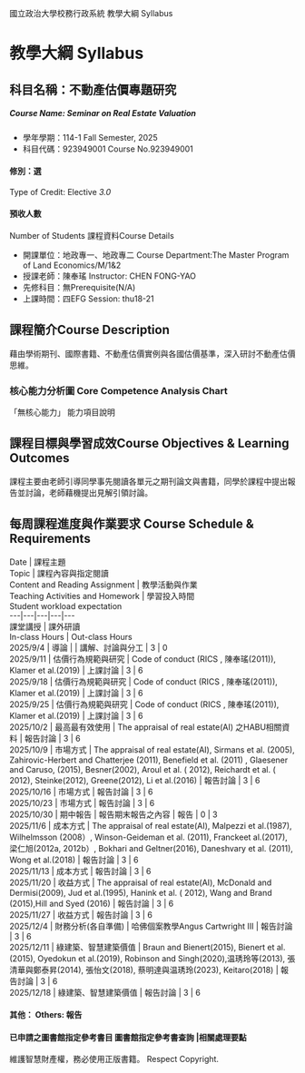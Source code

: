 國立政治大學校務行政系統 教學大綱 Syllabus
# 教學大綱 Syllabus
##  科目名稱：不動產估價專題研究 
#####  Course Name: Seminar on Real Estate Valuation
  * 學年學期：114-1 Fall Semester, 2025 
  * 科目代碼：923949001 Course No.923949001
#### 修別：選
Type of Credit: Elective 
_3.0_
#### 預收人數
Number of Students
課程資料Course Details
  * 開課單位：地政專一、地政專二 Course Department:The Master Program of Land Economics/M/1&2 
  * 授課老師：陳奉瑤 Instructor: CHEN FONG-YAO 
  * 先修科目：無Prerequisite(N/A)
  * 上課時間：四EFG Session: thu18-21
##  課程簡介Course Description
藉由學術期刊、國際書籍、不動產估價實例與各國估價基準，深入研討不動產估價思維。
###  核心能力分析圖 Core Competence Analysis Chart
「無核心能力」 
能力項目說明
##  課程目標與學習成效Course Objectives & Learning Outcomes 
課程主要由老師引導同學事先閱讀各單元之期刊論文與書籍，同學於課程中提出報告並討論，老師藉機提出見解引領討論。
##  每周課程進度與作業要求 Course Schedule & Requirements
Date | 課程主題  
Topic | 課程內容與指定閱讀  
Content and Reading Assignment | 教學活動與作業  
Teaching Activities and Homework | 學習投入時間  
Student workload expectation  
---|---|---|---|---  
課堂講授 | 課外研讀  
In-class Hours | Out-class Hours  
2025/9/4 | 導論 |  | 講解、討論與分工 | 3 | 0  
2025/9/11 | 估價行為規範與研究 | Code of conduct (RICS , 陳奉瑤(2011)), Klamer et al.(2019) | 上課討論 | 3 | 6  
2025/9/18 | 估價行為規範與研究 | Code of conduct (RICS , 陳奉瑤(2011)), Klamer et al.(2019) | 上課討論 | 3 | 6  
2025/9/25 | 估價行為規範與研究 | Code of conduct (RICS , 陳奉瑤(2011)), Klamer et al.(2019) | 上課討論 | 3 | 6  
2025/10/2 | 最高最有效使用 | The appraisal of real estate(AI) 之HABU相關資料 | 報告討論 | 3 | 6  
2025/10/9 | 市場方式 | The appraisal of real estate(AI), Sirmans et al. (2005), Zahirovic-Herbert and Chatterjee (2011), Benefield et al. (2011) , Glaesener and Caruso, (2015), Besner(2002), Aroul et al. ( 2012), Reichardt et al. ( 2012), Steinke(2012), Greene(2012), Li et al.(2016) | 報告討論 | 3 | 6  
2025/10/16 | 市場方式 | 報告討論 | 3 | 6  
2025/10/23 | 市場方式 | 報告討論 | 3 | 6  
2025/10/30 | 期中報告 | 報告期末報告之內容 | 報告 | 0 | 3  
2025/11/6 | 成本方式 | The appraisal of real estate(AI), Malpezzi et al.(1987), Wilhelmsson (2008）, Winson-Geideman et al. (2011), Franckeet al.(2017), 梁仁旭(2012a, 2012b）, Bokhari and Geltner(2016), Daneshvary et al. (2011), Wong et al.(2018) | 報告討論 | 3 | 6  
2025/11/13 | 成本方式 | 報告討論 | 3 | 6  
2025/11/20 | 收益方式 | The appraisal of real estate(AI), McDonald and Dermisi(2009), Jud et al.(1995), Hanink et al. ( 2012), Wang and Brand (2015),Hill and Syed (2016) | 報告討論 | 3 | 6  
2025/11/27 | 收益方式 | 報告討論 | 3 | 6  
2025/12/4 | 財務分析(各自準備) | 哈佛個案教學Angus Cartwright Ⅲ | 報告討論 | 3 | 6  
2025/12/11 | 綠建築、智慧建築價值 | Braun and Bienert(2015), Bienert et al. (2015), Oyedokun et al.(2019), Robinson and Singh(2020),温琇玲等(2013), 張清華與鄭泰昇(2014), 張怡文(2018), 蔡明達與温琇玲(2023), Keitaro(2018) | 報告討論 | 3 | 6  
2025/12/18 | 綠建築、智慧建築價值 | 報告討論 | 3 | 6  
####  其他： Others: 報告 
####  已申請之圖書館指定參考書目  圖書館指定參考書查詢 |相關處理要點
維護智慧財產權，務必使用正版書籍。 Respect Copyright.